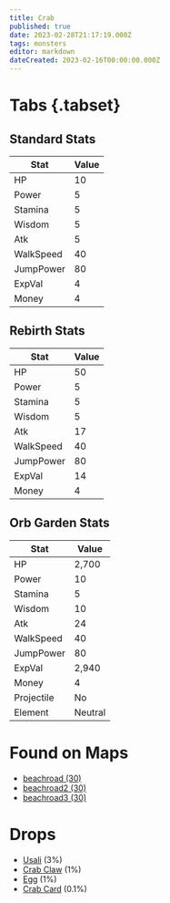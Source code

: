 ```yaml
---
title: Crab
published: true
date: 2023-02-28T21:17:19.000Z
tags: monsters
editor: markdown
dateCreated: 2023-02-16T00:00:00.000Z
---
```


# Tabs {.tabset}

## Standard Stats

|Stat|Value|
|-|-|
|HP|10|
|Power|5|
|Stamina|5|
|Wisdom|5|
|Atk|5|
|WalkSpeed|40|
|JumpPower|80|
|ExpVal|4|
|Money|4|
## Rebirth Stats

|Stat|Value|
|-|-|
|HP|50|
|Power|5|
|Stamina|5|
|Wisdom|5|
|Atk|17|
|WalkSpeed|40|
|JumpPower|80|
|ExpVal|14|
|Money|4|
## Orb Garden Stats

|Stat|Value|
|-|-|
|HP|2,700|
|Power|10|
|Stamina|5|
|Wisdom|10|
|Atk|24|
|WalkSpeed|40|
|JumpPower|80|
|ExpVal|2,940|
|Money|4|
|Projectile|No|
|Element|Neutral|

# Found on Maps
 * [beachroad (30)](/maps/beachroad)
 * [beachroad2 (30)](/maps/beachroad2)
 * [beachroad3 (30)](/maps/beachroad3)

# Drops
 * [Usali](/items/usali) (3%)
 * [Crab Claw](/items/crab-claw) (1%)
 * [Egg](/items/egg) (1%)
 * [Crab Card](/items/crab-card) (0.1%)

